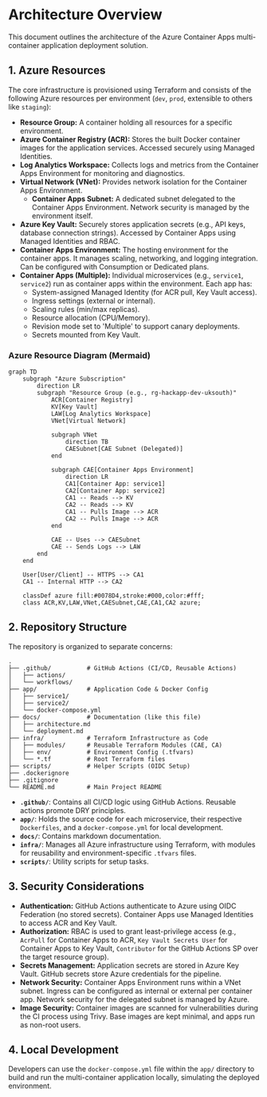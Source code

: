 # Architecture Overview

This document outlines the architecture of the Azure Container Apps multi-container application deployment solution.

## 1. Azure Resources

The core infrastructure is provisioned using Terraform and consists of the following Azure resources per environment (`dev`, `prod`, extensible to others like `staging`):

*   **Resource Group:** A container holding all resources for a specific environment.
*   **Azure Container Registry (ACR):** Stores the built Docker container images for the application services. Accessed securely using Managed Identities.
*   **Log Analytics Workspace:** Collects logs and metrics from the Container Apps Environment for monitoring and diagnostics.
*   **Virtual Network (VNet):** Provides network isolation for the Container Apps Environment.
    *   **Container Apps Subnet:** A dedicated subnet delegated to the Container Apps Environment. Network security is managed by the environment itself.
*   **Azure Key Vault:** Securely stores application secrets (e.g., API keys, database connection strings). Accessed by Container Apps using Managed Identities and RBAC.
*   **Container Apps Environment:** The hosting environment for the container apps. It manages scaling, networking, and logging integration. Can be configured with Consumption or Dedicated plans.
*   **Container Apps (Multiple):** Individual microservices (e.g., `service1`, `service2`) run as container apps within the environment. Each app has:
    *   System-assigned Managed Identity (for ACR pull, Key Vault access).
    *   Ingress settings (external or internal).
    *   Scaling rules (min/max replicas).
    *   Resource allocation (CPU/Memory).
    *   Revision mode set to 'Multiple' to support canary deployments.
    *   Secrets mounted from Key Vault.

### Azure Resource Diagram (Mermaid)

```mermaid
graph TD
    subgraph "Azure Subscription"
        direction LR
        subgraph "Resource Group (e.g., rg-hackapp-dev-uksouth)"
            ACR[Container Registry]
            KV[Key Vault]
            LAW[Log Analytics Workspace]
            VNet[Virtual Network]

            subgraph VNet
                direction TB
                CAESubnet[CAE Subnet (Delegated)]
            end

            subgraph CAE[Container Apps Environment]
                direction LR
                CA1[Container App: service1]
                CA2[Container App: service2]
                CA1 -- Reads --> KV
                CA2 -- Reads --> KV
                CA1 -- Pulls Image --> ACR
                CA2 -- Pulls Image --> ACR
            end

            CAE -- Uses --> CAESubnet
            CAE -- Sends Logs --> LAW
        end
    end

    User[User/Client] -- HTTPS --> CA1
    CA1 -- Internal HTTP --> CA2

    classDef azure fill:#0078D4,stroke:#000,color:#fff;
    class ACR,KV,LAW,VNet,CAESubnet,CAE,CA1,CA2 azure;
```

## 2. Repository Structure

The repository is organized to separate concerns:

```
.
├── .github/          # GitHub Actions (CI/CD, Reusable Actions)
│   ├── actions/
│   └── workflows/
├── app/              # Application Code & Docker Config
│   ├── service1/
│   ├── service2/
│   └── docker-compose.yml
├── docs/             # Documentation (like this file)
│   ├── architecture.md
│   └── deployment.md
├── infra/            # Terraform Infrastructure as Code
│   ├── modules/      # Reusable Terraform Modules (CAE, CA)
│   ├── env/          # Environment Config (.tfvars)
│   └── *.tf          # Root Terraform files
├── scripts/          # Helper Scripts (OIDC Setup)
├── .dockerignore
├── .gitignore
└── README.md         # Main Project README
```

*   **`.github/`**: Contains all CI/CD logic using GitHub Actions. Reusable actions promote DRY principles.
*   **`app/`**: Holds the source code for each microservice, their respective `Dockerfiles`, and a `docker-compose.yml` for local development.
*   **`docs/`**: Contains markdown documentation.
*   **`infra/`**: Manages all Azure infrastructure using Terraform, with modules for reusability and environment-specific `.tfvars` files.
*   **`scripts/`**: Utility scripts for setup tasks.

## 3. Security Considerations

*   **Authentication:** GitHub Actions authenticate to Azure using OIDC Federation (no stored secrets). Container Apps use Managed Identities to access ACR and Key Vault.
*   **Authorization:** RBAC is used to grant least-privilege access (e.g., `AcrPull` for Container Apps to ACR, `Key Vault Secrets User` for Container Apps to Key Vault, `Contributor` for the GitHub Actions SP over the target resource group).
*   **Secrets Management:** Application secrets are stored in Azure Key Vault. GitHub secrets store Azure credentials for the pipeline.
*   **Network Security:** Container Apps Environment runs within a VNet subnet. Ingress can be configured as internal or external per container app. Network security for the delegated subnet is managed by Azure.
*   **Image Security:** Container images are scanned for vulnerabilities during the CI process using Trivy. Base images are kept minimal, and apps run as non-root users.

## 4. Local Development

Developers can use the `docker-compose.yml` file within the `app/` directory to build and run the multi-container application locally, simulating the deployed environment.